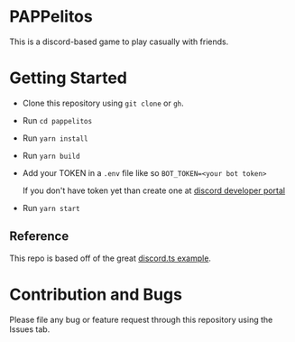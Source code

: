 # PAPPelitos

This is a discord-based game to play casually with friends.

# Getting Started

- Clone this repository using `git clone` or `gh`. 
- Run `cd pappelitos`
- Run `yarn install`
- Run `yarn build`
- Add your TOKEN in a `.env` file like so `BOT_TOKEN=<your bot token>`

  If you don't have token yet than create one at [discord developer portal](https://discord.com/developers/)

- Run `yarn start`

## Reference

This repo is based off of the great [discord.ts example](https://github.com/oceanroleplay/discord.ts-example).

# Contribution and Bugs

Please file any bug or feature request through this repository using the Issues tab.
